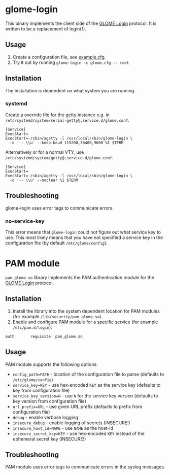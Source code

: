 # glome-login

This binary implements the client side of the
[GLOME Login](../docs/glome-login.md) protocol. It is written to be a
replacement of login(1).

## Usage

 1. Create a configuration file, see [example.cfg](example.cfg).
 1. Try it out by running `glome-login -c glome.cfg -- root`

## Installation

The installation is dependent on what system you are running.

### systemd

Create a override file for the getty instance e.g. in
`/etc/systemd/system/serial-getty@.service.d/glome.conf`.

```
[Service]
ExecStart=
ExecStart=-/sbin/agetty -l /usr/local/sbin/glome-login \
  -o '-- \\u' --keep-baud 115200,38400,9600 %I $TERM
```

Alternatively or for a normal VTY, use
`/etc/systemd/system/getty@.service.d/glome.conf`.

```
[Service]
ExecStart=
ExecStart=-/sbin/agetty -l /usr/local/sbin/glome-login \
  -o '-- \\u' --noclear %I $TERM
```

## Troubleshooting

glome-login uses error tags to communicate errors.

### no-service-key

This error means that `glome-login` could not figure out what service key to
use. This most likely means that you have not specified a service key in the
configuration file (by default `/etc/glome/config`).

# PAM module

`pam_glome.so` library implements the PAM authentication module for the
[GLOME Login](../docs/glome-login.md) protocol.

## Installation

1. Install the library into the system dependent location for PAM modules
   (for example `/lib/security/pam_glome.so`).
1. Enable and configure PAM module for a specific service (for example
   `/etc/pam.d/login`):

```
auth       requisite  pam_glome.so
```

## Usage

PAM module supports the following options:

* `config_path=PATH` - location of the configuration file to parse (defaults to
  `/etc/glome/config`)
* `service_key=KEY` - use hex-encoded `KEY` as the service key (defaults to key
  from configuration file)
* `service_key_version=N` - use `N` for the service key version (defaults to key
  version from configuration file)
* `url_prefix=URL` - use given URL prefix (defaults to prefix from configuration
  file)
* `debug` - enable verbose logging
* `insecure_debug` - enable logging of secrets (INSECURE!)
* `insecure_host_id=NAME` - use `NAME` as the host-id
* `insecure_secret_key=KEY` - use hex-encoded `KEY` instead of the ephemeral
  secret key (INSECURE!)

## Troubleshooting

PAM module uses error tags to communicate errors in the syslog messages.
